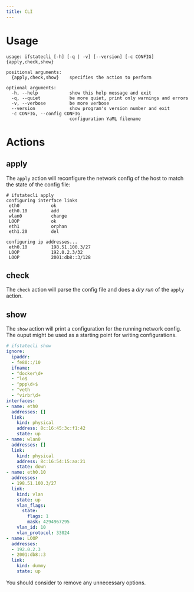 ```yaml
---
title: CLI
---
```


# Usage

```
usage: ifstatecli [-h] [-q | -v] [--version] [-c CONFIG] {apply,check,show}

positional arguments:
  {apply,check,show}    specifies the action to perform

optional arguments:
  -h, --help            show this help message and exit
  -q, --quiet           be more quiet, print only warnings and errors
  -v, --verbose         be more verbose
  --version             show program's version number and exit
  -c CONFIG, --config CONFIG
                        configuration YaML filename
```

# Actions

## apply

The `apply` action will reconfigure the network config of the host to match the state of the config file:

```
# ifstatecli apply
configuring interface links
 eth0            ok
 eth0.10         add
 wlan0           change
 LOOP            ok
 eth1            orphan
 eth1.20         del

configuring ip addresses...
 eth0.10         198.51.100.3/27
 LOOP            192.0.2.3/32
 LOOP            2001:db8::3/128
```

## check

The `check` action will parse the config file and does a *dry run* of the `apply` action.


## show

The `show` action will print a configuration for the running network config. The ouput might be used as a starting point for writing configurations.

```yaml
# ifstatecli show
ignore:
  ipaddr:
  - fe80::/10
  ifname:
  - ^docker\d+
  - ^lo$
  - ^ppp\d+$
  - ^veth
  - ^virbr\d+
interfaces:
- name: eth0
  addresses: []
  link:
    kind: physical
    address: 8c:16:45:3c:f1:42
    state: up
- name: wlan0
  addresses: []
  link:
    kind: physical
    address: 8c:16:54:15:aa:21
    state: down
- name: eth0.10
  addresses:
  - 198.51.100.3/27
  link:
    kind: vlan
    state: up
    vlan_flags:
      state:
        flags: 1
        mask: 4294967295
    vlan_id: 10
    vlan_protocol: 33024
- name: LOOP
  addresses:
  - 192.0.2.3
  - 2001:db8::3
  link:
    kind: dummy
    state: up
```

You should consider to remove any unnecessary options.
